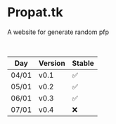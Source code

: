 # Propat.tk
 A website for generate random pfp
 
 <br>
 
| Day     | Version            | Stable            |
| ------- | ------------------ | ----------------- |
| 04/01   |      v0.1          | :white_check_mark:|
| 05/01   |      v0.2          | :white_check_mark:|
| 06/01   |      v0.3          | :white_check_mark:|
| 07/01   |      v0.4          | :x:               |

